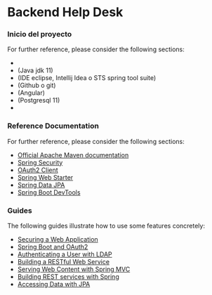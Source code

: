 # Backend Help Desk

### Inicio del proyecto
For further reference, please consider the following sections:

*
* (Java jdk 11)
* (IDE eclipse, Intellij Idea o STS spring tool suite)
* (Github o git)
* (Angular)
* (Postgresql 11)
*

### Reference Documentation
For further reference, please consider the following sections:

* [Official Apache Maven documentation](https://maven.apache.org/guides/index.html)
* [Spring Security](https://docs.spring.io/spring-boot/docs/{bootVersion}/reference/htmlsingle/#boot-features-security)
* [OAuth2 Client](https://docs.spring.io/spring-boot/docs/{bootVersion}/reference/htmlsingle/#boot-features-security-oauth2-client)
* [Spring Web Starter](https://docs.spring.io/spring-boot/docs/{bootVersion}/reference/htmlsingle/#boot-features-developing-web-applications)
* [Spring Data JPA](https://docs.spring.io/spring-boot/docs/{bootVersion}/reference/htmlsingle/#boot-features-jpa-and-spring-data)
* [Spring Boot DevTools](https://docs.spring.io/spring-boot/docs/{bootVersion}/reference/htmlsingle/#using-boot-devtools)

### Guides
The following guides illustrate how to use some features concretely:

* [Securing a Web Application](https://spring.io/guides/gs/securing-web/)
* [Spring Boot and OAuth2](https://spring.io/guides/tutorials/spring-boot-oauth2/)
* [Authenticating a User with LDAP](https://spring.io/guides/gs/authenticating-ldap/)
* [Building a RESTful Web Service](https://spring.io/guides/gs/rest-service/)
* [Serving Web Content with Spring MVC](https://spring.io/guides/gs/serving-web-content/)
* [Building REST services with Spring](https://spring.io/guides/tutorials/bookmarks/)
* [Accessing Data with JPA](https://spring.io/guides/gs/accessing-data-jpa/)

